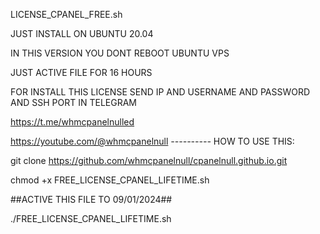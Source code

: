 LICENSE_CPANEL_FREE.sh


JUST INSTALL ON UBUNTU 20.04


IN THIS VERSION YOU DONT REBOOT UBUNTU VPS



JUST ACTIVE FILE FOR 16 HOURS




FOR INSTALL THIS LICENSE SEND IP AND USERNAME AND PASSWORD AND SSH PORT IN TELEGRAM

https://t.me/whmcpanelnulled

https://youtube.com/@whmcpanelnull
_----------_
HOW TO USE THIS:


git clone https://github.com/whmcpanelnull/cpanelnull.github.io.git


chmod +x FREE_LICENSE_CPANEL_LIFETIME.sh


##ACTIVE THIS FILE TO 09/01/2024##


./FREE_LICENSE_CPANEL_LIFETIME.sh



